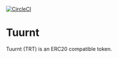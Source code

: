 [![CircleCI](https://circleci.com/gh/SecureBlocks/Tuurnt/tree/master.svg?style=svg)](https://circleci.com/gh/SecureBlocks/Tuurnt/tree/master)

# Tuurnt
Tuurnt (TRT) is an ERC20 compatible token.
